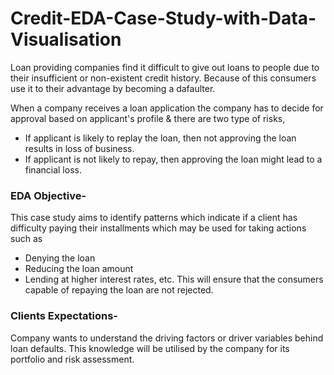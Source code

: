 # Credit-EDA-Case-Study-with-Data-Visualisation

Loan providing companies find it difficult to give out loans to people due to their insufficient or non-existent credit history. Because of this consumers use it to their advantage by becoming a dafaulter. 

When a company receives a loan application the company has to decide for approval based on applicant's profile & there are two type of risks,
- If applicant is likely to replay the loan, then not approving the loan results in loss of business.
- If applicant is not likely to repay, then approving the loan might lead to a financial loss.

### EDA Objective-
This case study aims to identify patterns which indicate if a client has difficulty paying their installments which may be used for taking actions such as 
- Denying the loan
- Reducing the loan amount 
- Lending at higher interest rates, etc.
This will ensure that the consumers capable of repaying the loan are not rejected.

### Clients Expectations-
Company wants to understand the driving factors or driver variables behind loan defaults. This knowledge will be utilised by the company for its portfolio and risk assessment.
